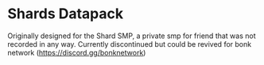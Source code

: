 # Shards Datapack
Originally designed for the Shard SMP, a private smp for friend that was not recorded in any way. 
Currently discontinued but could be revived for bonk network (https://discord.gg/bonknetwork)
